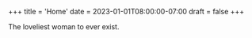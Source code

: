 +++
title = 'Home'
date = 2023-01-01T08:00:00-07:00
draft = false
+++

The loveliest woman to ever exist.
